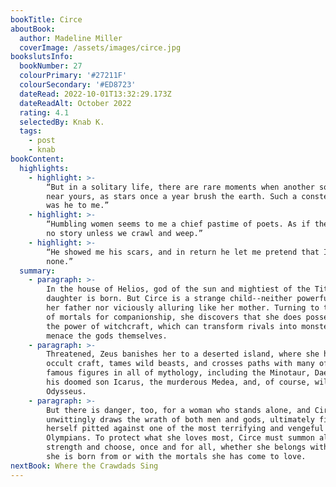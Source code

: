 ```yaml
---
bookTitle: Circe
aboutBook:
  author: Madeline Miller
  coverImage: /assets/images/circe.jpg
bookslutsInfo:
  bookNumber: 27
  colourPrimary: '#27211F'
  colourSecondary: '#ED8723'
  dateRead: 2022-10-01T13:32:29.173Z
  dateReadAlt: October 2022
  rating: 4.1
  selectedBy: Knab K.
  tags:
    - post
    - knab
bookContent:
  highlights:
    - highlight: >-
        “But in a solitary life, there are rare moments when another soul dips
        near yours, as stars once a year brush the earth. Such a constellation
        was he to me.”
    - highlight: >-
        “Humbling women seems to me a chief pastime of poets. As if there can be
        no story unless we crawl and weep.”
    - highlight: >-
        “He showed me his scars, and in return he let me pretend that I had
        none.”
  summary:
    - paragraph: >-
        In the house of Helios, god of the sun and mightiest of the Titans, a
        daughter is born. But Circe is a strange child--neither powerful like
        her father nor viciously alluring like her mother. Turning to the world
        of mortals for companionship, she discovers that she does possess power:
        the power of witchcraft, which can transform rivals into monsters and
        menace the gods themselves.
    - paragraph: >-
        Threatened, Zeus banishes her to a deserted island, where she hones her
        occult craft, tames wild beasts, and crosses paths with many of the most
        famous figures in all of mythology, including the Minotaur, Daedalus and
        his doomed son Icarus, the murderous Medea, and, of course, wily
        Odysseus.
    - paragraph: >-
        But there is danger, too, for a woman who stands alone, and Circe
        unwittingly draws the wrath of both men and gods, ultimately finding
        herself pitted against one of the most terrifying and vengeful of the
        Olympians. To protect what she loves most, Circe must summon all her
        strength and choose, once and for all, whether she belongs with the gods
        she is born from or with the mortals she has come to love.
nextBook: Where the Crawdads Sing
---
```


